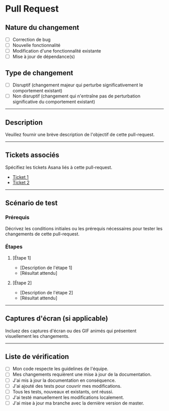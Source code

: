 # Pull Request

## Nature du changement
<!--- Cochez la case correspondante à la nature du changement que votre code introduit : -->
- [ ] Correction de bug
- [ ] Nouvelle fonctionnalité
- [ ] Modification d'une fonctionnalité existante
- [ ] Mise à jour de dépendance(s)

## Type de changement
<!--- Cochez la case correspondante au type de changement que votre code introduit : -->
- [ ] Disruptif (changement majeur qui perturbe significativement le comportement existant)
- [ ] Non disruptif (changement qui n'entraîne pas de perturbation significative du comportement existant)

--- 
## Description
Veuillez fournir une brève description de l'objectif de cette pull-request.

--- 

## Tickets associés
Spécifiez les tickets Asana liés à cette pull-request.

- [Ticket 1](https://app.asana.com/0/123/456)
- [Ticket 2](https://app.asana.com/0/123/456)

--- 

## Scénario de test

### Prérequis
Décrivez les conditions initiales ou les prérequis nécessaires pour tester les changements de cette pull-request.

### Étapes
1. [Étape 1]
    - [Description de l'étape 1]
    - [Résultat attendu]

2. [Étape 2]
    - [Description de l'étape 2]
    - [Résultat attendu]

--- 

## Captures d'écran (si applicable)
Incluez des captures d'écran ou des GIF animés qui présentent visuellement les changements.

--- 

## Liste de vérification
- [ ] Mon code respecte les guidelines de l'équipe.
- [ ] Mes changements requièrent une mise à jour de la documentation.
- [ ] J'ai mis à jour la documentation en conséquence.
- [ ] J'ai ajouté des tests pour couvrir mes modifications.
- [ ] Tous les tests, nouveaux et existants, ont réussi.
- [ ] J'ai testé manuellement les modifications localement.
- [ ] J'ai mise à jour ma branche avec la dernière version de master.
